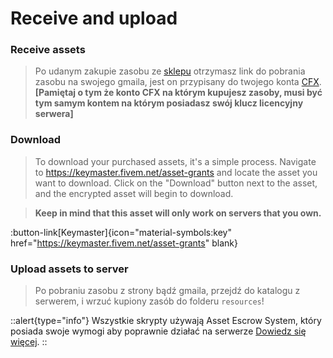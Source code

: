 # Receive and upload

### Receive assets

> Po udanym zakupie zasobu ze [sklepu](https://arctis-store.pl "Arctis Store") otrzymasz link do pobrania zasobu na swojego gmaila, jest on przypisany do twojego konta [CFX](https://keymaster.fivem.net/asset-grants "Keymaster Fivem"). **[Pamiętaj o tym że konto CFX na którym kupujesz zasoby, musi być tym samym kontem na którym posiadasz swój klucz licencyjny serwera]**

### Download

> To download your purchased assets, it's a simple process.
> Navigate to https://keymaster.fivem.net/asset-grants and locate the asset you want to download.
> Click on the "Download" button next to the asset, and the encrypted asset will begin to download.
 
> **Keep in mind that this asset will only work on servers that you own.**

:button-link[Keymaster]{icon="material-symbols:key" href="https://keymaster.fivem.net/asset-grants" blank}

### Upload assets to server

> Po pobraniu zasobu z strony bądź gmaila, przejdź do katalogu z serwerem, i wrzuć kupiony zasób do folderu `resources`!

::alert{type="info"}
Wszystkie skrypty używają Asset Escrow System, który posiada swoje wymogi aby poprawnie działać na serwerze [Dowiedz się więcej](/escrow).
::